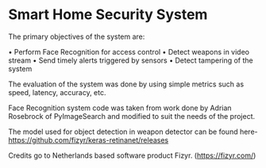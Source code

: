 # Smart Home Security System

The primary objectives of the system are:

•	Perform Face Recognition for access control
•	Detect weapons in video stream
•	Send timely alerts triggered by sensors
•	Detect tampering of the system

The evaluation of the system was done by using simple metrics such as speed, latency, accuracy, etc. 

Face Recognition system code was taken from work done by Adrian Rosebrock of PyImageSearch and modified to suit the needs of the project.

The model used for object detection in weapon detector can be found here-
https://github.com/fizyr/keras-retinanet/releases

Credits go to Netherlands based software product Fizyr. (https://fizyr.com/)
